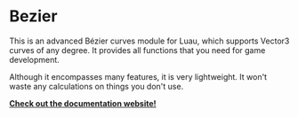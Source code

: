 # Bezier

This is an advanced Bézier curves module for Luau, which supports Vector3 curves of any degree.
It provides all functions that you need for game development.

Although it encompasses many features, it is very lightweight. It won't waste any calculations on things you don't use.

[**Check out the documentation website!**](https://bstummer.github.io/bezier/docs/intro)